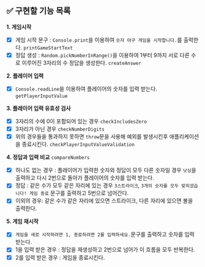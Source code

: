## ✅ 구현할 기능 목록

**1. 게임시작**

- [x] 게임 시작 문구 : `Console.print`을 이용하여 `숫자 야구 게임을 시작합니다.`를 출력한다. `printGameStartText`
- [x] 정답 생성 : `Random.pickNumberInRange()`을 이용하여 1부터 9까지 서로 다른 수로 이루어진 3자리의 수 정답을 생성한다. `createAnswer`

**2. 플레이어 입력**

- [x] `Console.readLine`을 이용하여 플레이어의 숫자를 입력 받는다. `getPlayerInputValue`

**3. 플레이어 입력 유효성 검사**

- [x] 3자리의 수에 0이 포함되어 있는 경우 `checkIncludesZero`
- [x] 3자리가 아닌 경우 `checkNumberDigits`
- [x] 위의 경우들을 통과하지 못하면 `throw`문을 사용해 예외를 발생시킨후 애플리케이션을 종료시킨다. `checkPlayerInputValueValidation`

**4. 정답과 입력 비교** `compareNumbers`

- [x] 하나도 없는 경우 : 플레이어가 입력한 숫자와 정답이 모두 다른 숫자일 경우 `낫싱`을 출력하고 다시 2번으로 돌아가 플레이어의 숫자를 입력 받는다.
- [x] 정답 : 같은 수가 모두 같은 자리에 있는 경우 `3스트라이크`, `3개의 숫자를 모두 맞히셨습니다! 게임 종료` 문구를 출력하고 5번으로 넘어간다.
- [x] 이외의 경우: 같은 수가 같은 자리에 있으면 스트라이크, 다른 자리에 있으면 볼을 출력한다.

**5. 게임 재시작**

- [x] `게임을 새로 시작하려면 1, 종료하려면 2를 입력하세요.`문구를 출력하고 숫자를 입력받는다.
- [x] 1을 입력 받은 경우 : 정답을 재생성하고 2번으로 넘어가 이 흐름을 모두 반복한다.
- [x] 2를 입력 받은 경우 : 게임을 종료시킨다.
